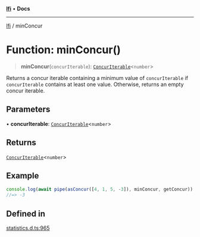 [**lfi**](../readme.md) • **Docs**

***

[lfi](../globals.md) / minConcur

# Function: minConcur()

> **minConcur**(`concurIterable`): [`ConcurIterable`](../type-aliases/ConcurIterable.md)\<`number`\>

Returns a concur iterable containing a minimum value of `concurIterable` if
`concurIterable` contains at least one value. Otherwise, returns an empty
concur iterable.

## Parameters

• **concurIterable**: [`ConcurIterable`](../type-aliases/ConcurIterable.md)\<`number`\>

## Returns

[`ConcurIterable`](../type-aliases/ConcurIterable.md)\<`number`\>

## Example

```js
console.log(await pipe(asConcur([4, 1, 5, -3]), minConcur, getConcur))
//=> -3
```

## Defined in

[statistics.d.ts:965](https://github.com/TomerAberbach/lfi/blob/fd6e1ff9d7b7d249090f89ead6d0a30e26aba2e4/src/operations/statistics.d.ts#L965)
